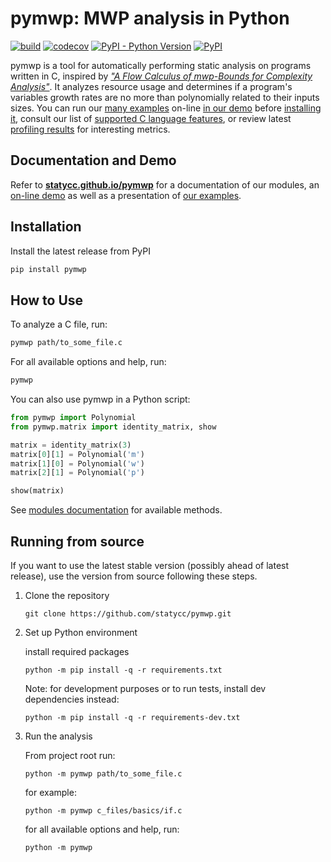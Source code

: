 # pymwp: MWP analysis in Python

[![build](https://github.com/statycc/pymwp/actions/workflows/build.yaml/badge.svg)](https://github.com/statycc/pymwp/actions/workflows/build.yaml)
[![codecov](https://codecov.io/gh/statycc/pymwp/branch/main/graph/badge.svg?token=4v3zRbkAjM)](https://codecov.io/gh/statycc/pymwp)
[![PyPI - Python Version](https://img.shields.io/pypi/pyversions/pymwp)](https://pypi.org/project/pymwp/)
[![PyPI](https://img.shields.io/pypi/v/pymwp)](https://pypi.org/project/pymwp/)

<!--
    do not remove start and end comments (e.g. "include-start", "include-end").
    They are markers for what to include in the docs, but feel free to edit 
    the inner content.
-->

<!--desc-start-->

pymwp is a tool for automatically performing static analysis on programs written in C, inspired by [_"A Flow Calculus of mwp-Bounds for Complexity Analysis"_](https://doi.org/10.1145/1555746.1555752).
It analyzes resource usage and determines if a program's variables growth rates are no more than polynomially related to their inputs sizes.
You can run our [many examples](https://statycc.github.io/pymwp/examples/) on-line [in our demo](https://statycc.github.io/pymwp/demo/) before [installing it](https://statycc.github.io/pymwp/), consult our list of [supported C language features](https://statycc.github.io/pymwp/features/),
or review latest [profiling results](https://github.com/statycc/pymwp/releases/tag/profile-latest) for interesting metrics. 

<!--desc-end--> 

## Documentation and Demo

Refer to **[statycc.github.io/pymwp](https://statycc.github.io/pymwp/)** for a documentation of our modules, an [on-line demo](https://statycc.github.io/pymwp/demo/) as well as a presentation of [our examples](https://statycc.github.io/pymwp/examples/).

<!--include-start-->

## Installation

Install the latest release from PyPI

```bash
pip install pymwp
```

## How to Use

To analyze a C file, run:

```bash
pymwp path/to_some_file.c
```

For all available options and help, run:

```bash
pymwp
```


You can also use pymwp in a Python script:

```python
from pymwp import Polynomial
from pymwp.matrix import identity_matrix, show

matrix = identity_matrix(3)
matrix[0][1] = Polynomial('m')
matrix[1][0] = Polynomial('w')
matrix[2][1] = Polynomial('p')

show(matrix)
```

See [modules documentation](https://statycc.github.io/pymwp/analysis/) for available methods.

## Running from source

If you want to use the latest stable version (possibly ahead of 
latest release), use the version from source following these steps.

1. Clone the repository

    ```
    git clone https://github.com/statycc/pymwp.git
    ``` 

2. Set up Python environment

    install required packages

    ```
    python -m pip install -q -r requirements.txt
    ``` 
    
    Note: for development purposes or to run tests, install dev dependencies instead: 
    
    ```
    python -m pip install -q -r requirements-dev.txt
    ```

3. Run the analysis

    From project root run:
    
    ```
    python -m pymwp path/to_some_file.c
    ```

    for example:
    
    ```
    python -m pymwp c_files/basics/if.c
    ```
    
    for all available options and help, run:
    
    ```
    python -m pymwp
    ```

<!--include-end--> 


